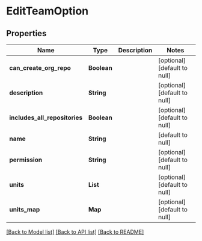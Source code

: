 # EditTeamOption
## Properties

| Name | Type | Description | Notes |
|------------ | ------------- | ------------- | -------------|
| **can\_create\_org\_repo** | **Boolean** |  | [optional] [default to null] |
| **description** | **String** |  | [optional] [default to null] |
| **includes\_all\_repositories** | **Boolean** |  | [optional] [default to null] |
| **name** | **String** |  | [default to null] |
| **permission** | **String** |  | [optional] [default to null] |
| **units** | **List** |  | [optional] [default to null] |
| **units\_map** | **Map** |  | [optional] [default to null] |

[[Back to Model list]](../README.md#documentation-for-models) [[Back to API list]](../README.md#documentation-for-api-endpoints) [[Back to README]](../README.md)

